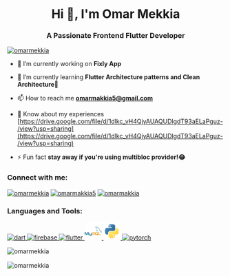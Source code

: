 <h1 align="center">Hi 👋, I'm Omar Mekkia</h1>
<h3 align="center">A Passionate Frontend Flutter Developer</h3>

<p align="left"> <a href="https://github.com/ryo-ma/github-profile-trophy"><img src="https://github-profile-trophy.vercel.app/?username=omarmekkia" alt="omarmekkia" /></a> </p>

- 🔭 I’m currently working on **Fixly App**

- 🌱 I’m currently learning **Flutter Architecture patterns and Clean Architecture🤍**

- 📫 How to reach me **omarmakkia5@gmail.com**

- 📄 Know about my experiences [https://drive.google.com/file/d/1dlkc_vH4QjyAUAQUDlgdT93aELaPguz-/view?usp=sharing](https://drive.google.com/file/d/1dlkc_vH4QjyAUAQUDlgdT93aELaPguz-/view?usp=sharing)

- ⚡ Fun fact **stay away if you're using multibloc provider!😂**

<h3 align="left">Connect with me:</h3>
<p align="left">
<a href="https://linkedin.com/in/omarmekkia" target="blank"><img align="center" src="https://raw.githubusercontent.com/rahuldkjain/github-profile-readme-generator/master/src/images/icons/Social/linked-in-alt.svg" alt="omarmekkia" height="30" width="40" /></a>
<a href="https://www.hackerrank.com/omarmakkia5" target="blank"><img align="center" src="https://raw.githubusercontent.com/rahuldkjain/github-profile-readme-generator/master/src/images/icons/Social/hackerrank.svg" alt="omarmakkia5" height="30" width="40" /></a>
<a href="https://codeforces.com/profile/omarmakkia" target="blank"><img align="center" src="https://raw.githubusercontent.com/rahuldkjain/github-profile-readme-generator/master/src/images/icons/Social/codeforces.svg" alt="omarmakkia" height="30" width="40" /></a>
</p>

<h3 align="left">Languages and Tools:</h3>
<p align="left"> <a href="https://dart.dev" target="_blank" rel="noreferrer"> <img src="https://www.vectorlogo.zone/logos/dartlang/dartlang-icon.svg" alt="dart" width="40" height="40"/> </a> <a href="https://firebase.google.com/" target="_blank" rel="noreferrer"> <img src="https://www.vectorlogo.zone/logos/firebase/firebase-icon.svg" alt="firebase" width="40" height="40"/> </a> <a href="https://flutter.dev" target="_blank" rel="noreferrer"> <img src="https://www.vectorlogo.zone/logos/flutterio/flutterio-icon.svg" alt="flutter" width="40" height="40"/> </a> <a href="https://www.mysql.com/" target="_blank" rel="noreferrer"> <img src="https://raw.githubusercontent.com/devicons/devicon/master/icons/mysql/mysql-original-wordmark.svg" alt="mysql" width="40" height="40"/> </a> <a href="https://www.python.org" target="_blank" rel="noreferrer"> <img src="https://raw.githubusercontent.com/devicons/devicon/master/icons/python/python-original.svg" alt="python" width="40" height="40"/> </a> <a href="https://pytorch.org/" target="_blank" rel="noreferrer"> <img src="https://www.vectorlogo.zone/logos/pytorch/pytorch-icon.svg" alt="pytorch" width="40" height="40"/> </a> </p>

<p><img align="center" src="https://github-readme-stats.vercel.app/api/top-langs?username=omarmekkia&show_icons=true&locale=en&layout=compact" alt="omarmekkia" /></p>

<p><img align="center" src="https://github-readme-streak-stats.herokuapp.com/?user=omarmekkia&" alt="omarmekkia" /></p>
